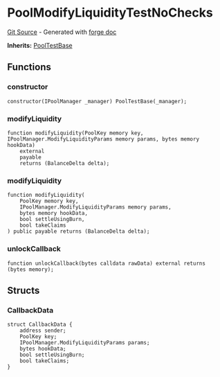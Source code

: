 # PoolModifyLiquidityTestNoChecks
[Git Source](https://github.com/uniswap/v4-core/blob/b619b6718e31aa5b4fa0286520c455ceb950276d/src/test/PoolModifyLiquidityTestNoChecks.sol) - Generated with [forge doc](https://book.getfoundry.sh/reference/forge/forge-doc)

**Inherits:**
[PoolTestBase](contracts/v4/reference/core/test/PoolTestBase.md)


## Functions
### constructor


```solidity
constructor(IPoolManager _manager) PoolTestBase(_manager);
```

### modifyLiquidity


```solidity
function modifyLiquidity(PoolKey memory key, IPoolManager.ModifyLiquidityParams memory params, bytes memory hookData)
    external
    payable
    returns (BalanceDelta delta);
```

### modifyLiquidity


```solidity
function modifyLiquidity(
    PoolKey memory key,
    IPoolManager.ModifyLiquidityParams memory params,
    bytes memory hookData,
    bool settleUsingBurn,
    bool takeClaims
) public payable returns (BalanceDelta delta);
```

### unlockCallback


```solidity
function unlockCallback(bytes calldata rawData) external returns (bytes memory);
```

## Structs
### CallbackData

```solidity
struct CallbackData {
    address sender;
    PoolKey key;
    IPoolManager.ModifyLiquidityParams params;
    bytes hookData;
    bool settleUsingBurn;
    bool takeClaims;
}
```

